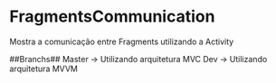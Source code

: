 # FragmentsCommunication
Mostra a comunicação entre Fragments utilizando a Activity

##Branchs##
Master -> Utilizando arquitetura MVC
Dev -> Utilizando arquitetura MVVM
